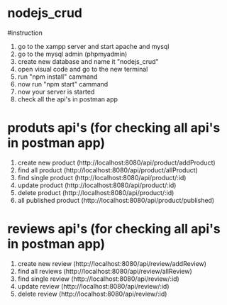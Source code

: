 # nodejs_crud



#instruction

1. go to the xampp server and start apache and mysql
2. go to the mysql admin (phpmyadmin) 
3. create new database and name it "nodejs_crud"
4. open visual code and go to the new terminal
5. run "npm install" cammand
6. now run "npm start" cammand
7. now your server is started
8. check all the api's in postman app



# produts api's (for checking all api's in postman app)

1. create new product (http://localhost:8080/api/product/addProduct)
2. find all product (http://localhost:8080/api/product/allProduct)
3. find single product (http://localhost:8080/api/product/:id)
4. update product (http://localhost:8080/api/product/:id)
5. delete product (http://localhost:8080/api/product/:id)
6. all published product (http://localhost:8080/api/product/published)




# reviews api's (for checking all api's in postman app)
1. create new review (http://localhost:8080/api/review/addReview)
2. find all reviews (http://localhost:8080/api/review/allReview)
3. find single review (http://localhost:8080/api/review/:id)
4. update review (http://localhost:8080/api/review/:id)
5. delete review (http://localhost:8080/api/review/:id)
